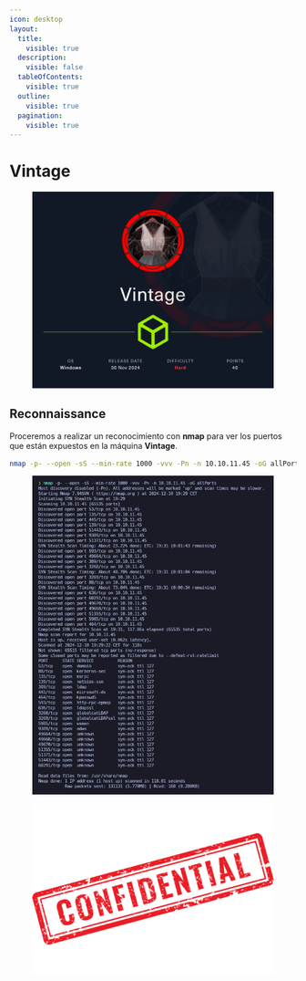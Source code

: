 ```yaml
---
icon: desktop
layout:
  title:
    visible: true
  description:
    visible: false
  tableOfContents:
    visible: true
  outline:
    visible: true
  pagination:
    visible: true
---
```


# Vintage

<figure><img src="../../../../../.gitbook/assets/Vintage.png" alt="" width="563"><figcaption></figcaption></figure>

## Reconnaissance

Proceremos a realizar un reconocimiento con **nmap** para ver los puertos que están expuestos en la máquina **Vintage**.

```bash
nmap -p- --open -sS --min-rate 1000 -vvv -Pn -n 10.10.11.45 -oG allPorts
```

<figure><img src="../../../../../.gitbook/assets/2701_vmware_p7xif7Ff0w.png" alt="" width="452"><figcaption></figcaption></figure>

<figure><img src="../../../../../.gitbook/assets/confidential-rubber-stamp-free-png.png" alt="" width="428"><figcaption></figcaption></figure>
